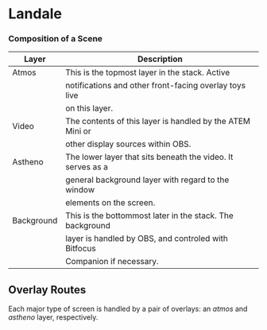 # Landale

### Composition of a Scene

| Layer      | Description                                                 |
| ---------- | ----------------------------------------------------------- |
| Atmos      | This is the topmost layer in the stack. Active              |
|            | notifications and other front-facing overlay toys live      |
|            | on this layer.                                              |
| Video      | The contents of this layer is handled by the ATEM Mini or   |
|            | other display sources within OBS.                           |
| Astheno    | The lower layer that sits beneath the video. It serves as a |
|            | general background layer with regard to the window          |
|            | elements on the screen.                                     |
| Background | This is the bottommost later in the stack. The background   |
|            | layer is handled by OBS, and controled with Bitfocus        |
|            | Companion if necessary.                                     |

## Overlay Routes

Each major type of screen is handled by a pair of overlays: an _atmos_ and _astheno_ layer, respectively.
